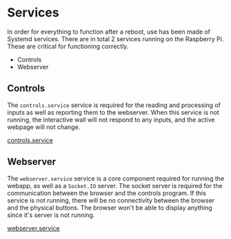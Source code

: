 # Services
In order for everything to function after a reboot, use has been made of Systemd services. There are in total 2 services running on the Raspberry Pi. These are critical for functioning correctly.
* Controls
* Webserver

## Controls
The `controls.service` service is required for the reading and processing of inputs as well as reporting them to the webserver. When this service is not running, the interactive wall will not respond to any inputs, and the active webpage will not change.

[controls.service](https://raw.githubusercontent.com/jonasclaes/project-thomasmore-vanroey-2021/master/systemd/controls.service ':include :type=code ini')

## Webserver
The `webserver.service` service is a core component required for running the webapp, as well as a `Socket.IO` server. The socket server is required for the communication between the browser and the controls program. If this service is not running, there will be no connectivity between the browser and the physical buttons. The browser won't be able to display anything since it's server is not running.

[webserver.service](https://raw.githubusercontent.com/jonasclaes/project-thomasmore-vanroey-2021/master/systemd/webserver.service ':include :type=code ini')
